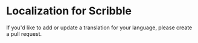 # Localization for Scribble 

If you'd like to add or update a translation for your language, please create a pull request.
